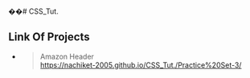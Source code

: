 ��#   C S S _ T u t . <br>

## Link Of Projects

- > Amazon Header<br>https://nachiket-2005.github.io/CSS_Tut./Practice%20Set-3/
